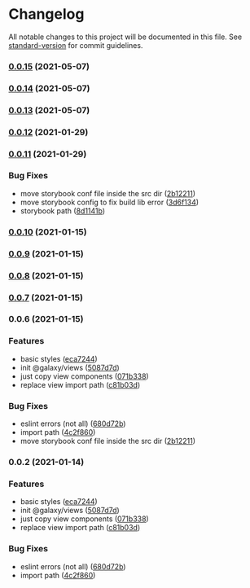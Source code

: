 # Changelog

All notable changes to this project will be documented in this file. See [standard-version](https://github.com/conventional-changelog/standard-version) for commit guidelines.

### [0.0.15](https://github.com/digitalcube/galaxy/compare/@galaxy/views@v0.0.14...@galaxy/views@v0.0.15) (2021-05-07)

### [0.0.14](https://github.com/digitalcube/galaxy/compare/@galaxy/views@v0.0.13...@galaxy/views@v0.0.14) (2021-05-07)

### [0.0.13](https://github.com/digitalcube/galaxy/compare/@galaxy/views@v0.0.12...@galaxy/views@v0.0.13) (2021-05-07)

### [0.0.12](https://github.com/digitalcube/galaxy/compare/@galaxy/views@v0.0.11...@galaxy/views@v0.0.12) (2021-01-29)

### [0.0.11](https://github.com/digitalcube/galaxy/compare/@galaxy/views@v0.0.2...@galaxy/views@v0.0.11) (2021-01-29)


### Bug Fixes

* move storybook conf file inside the src dir ([2b12211](https://github.com/digitalcube/galaxy/commit/2b12211363d60659624b75e02816fa8cbce7875f))
* move storybook config to fix build lib error ([3d6f134](https://github.com/digitalcube/galaxy/commit/3d6f1342a2e72394fd96fcf89aff0363af0ac71f))
* storybook path ([8d1141b](https://github.com/digitalcube/galaxy/commit/8d1141bbc2055a14a1379b05150e74e1b29d62ec))

### [0.0.10](https://github.com/digitalcube/galaxy/compare/@galaxy/views@v0.0.9...@galaxy/views@v0.0.10) (2021-01-15)

### [0.0.9](https://github.com/digitalcube/galaxy/compare/@galaxy/views@v0.0.8...@galaxy/views@v0.0.9) (2021-01-15)

### [0.0.8](https://github.com/digitalcube/galaxy/compare/@galaxy/views@v0.0.7...@galaxy/views@v0.0.8) (2021-01-15)

### [0.0.7](https://github.com/digitalcube/galaxy/compare/@galaxy/views@v0.0.6...@galaxy/views@v0.0.7) (2021-01-15)

### 0.0.6 (2021-01-15)


### Features

* basic styles ([eca7244](https://github.com/digitalcube/galaxy/commit/eca7244ad33bba879a5d1aff2e949a66d605e6f9))
* init @galaxy/views ([5087d7d](https://github.com/digitalcube/galaxy/commit/5087d7d194365b88605436667b27e5f2ed9a6e15))
* just copy view components ([071b338](https://github.com/digitalcube/galaxy/commit/071b3382de2176102f4736e84da1ec5ba9c9d1f6))
* replace view import path ([c81b03d](https://github.com/digitalcube/galaxy/commit/c81b03dda0c1c8e237507f9f325c2d3138b6a475))


### Bug Fixes

* eslint errors (not all) ([680d72b](https://github.com/digitalcube/galaxy/commit/680d72b530788089eb8fe72eb8eb5d5ef7beb91a))
* import path ([4c2f860](https://github.com/digitalcube/galaxy/commit/4c2f860f87ff0efa7cbfc6ed7bb251efa2eaff87))
* move storybook conf file inside the src dir ([2b12211](https://github.com/digitalcube/galaxy/commit/2b12211363d60659624b75e02816fa8cbce7875f))

### 0.0.2 (2021-01-14)


### Features

* basic styles ([eca7244](https://github.com/digitalcube/galaxy/commit/eca7244ad33bba879a5d1aff2e949a66d605e6f9))
* init @galaxy/views ([5087d7d](https://github.com/digitalcube/galaxy/commit/5087d7d194365b88605436667b27e5f2ed9a6e15))
* just copy view components ([071b338](https://github.com/digitalcube/galaxy/commit/071b3382de2176102f4736e84da1ec5ba9c9d1f6))
* replace view import path ([c81b03d](https://github.com/digitalcube/galaxy/commit/c81b03dda0c1c8e237507f9f325c2d3138b6a475))


### Bug Fixes

* eslint errors (not all) ([680d72b](https://github.com/digitalcube/galaxy/commit/680d72b530788089eb8fe72eb8eb5d5ef7beb91a))
* import path ([4c2f860](https://github.com/digitalcube/galaxy/commit/4c2f860f87ff0efa7cbfc6ed7bb251efa2eaff87))
